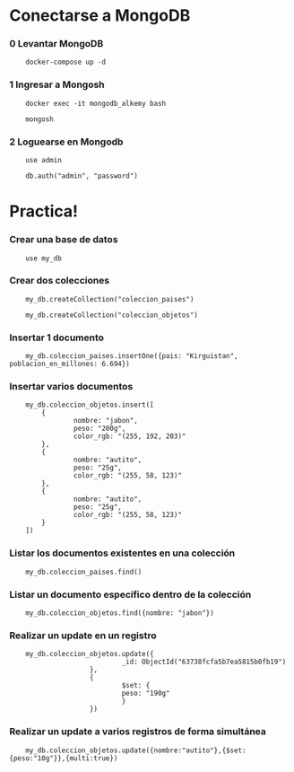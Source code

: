 # Conectarse a MongoDB

### 0 Levantar MongoDB
        docker-compose up -d

### 1 Ingresar a Mongosh
        docker exec -it mongodb_alkemy bash
        
        mongosh

### 2 Loguearse en Mongodb
        use admin

        db.auth("admin", "password")


# Practica!

### Crear una base de datos
        use my_db

### Crear dos colecciones
        my_db.createCollection("coleccion_paises")
        
        my_db.createCollection("coleccion_objetos")

### Insertar 1 documento
        my_db.coleccion_paises.insertOne({pais: "Kirguistan", poblacion_en_millones: 6.694})

### Insertar varios documentos
        my_db.coleccion_objetos.insert([
            {
                    nombre: "jabon",
                    peso: "200g",
                    color_rgb: "(255, 192, 203)"
            },
            {
                    nombre: "autito",
                    peso: "25g",
                    color_rgb: "(255, 58, 123)"
            },
            {
                    nombre: "autito",
                    peso: "25g",
                    color_rgb: "(255, 58, 123)"
            }
        ])  

### Listar los documentos existentes en una colección
        my_db.coleccion_paises.find()

### Listar un documento específico dentro de la colección

        my_db.coleccion_objetos.find({nombre: "jabon"})

### Realizar un update en un registro

        my_db.coleccion_objetos.update({
                                _id: ObjectId("63738fcfa5b7ea5815b0fb19")
                        },
                        {
                                $set: {
                                peso: "190g"
                                }
                        })

### Realizar un update a varios registros de forma simultánea

        my_db.coleccion_objetos.update({nombre:"autito"},{$set:{peso:"10g"}},{multi:true})

